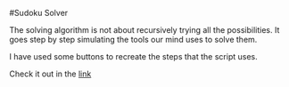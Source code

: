 #Sudoku Solver

The solving algorithm is not about recursively trying all the possibilities. It goes step by step simulating the tools our mind uses to solve them.

I have used some buttons to recreate the steps that the script uses.

Check it out in the [link](http://solving-sudoku-by-steps.herokuapp.com)
